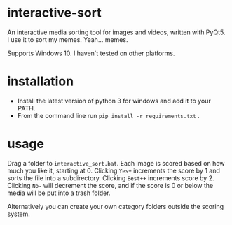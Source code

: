 # interactive-sort
An interactive media sorting tool for images and videos, written with PyQt5. I use it to sort my memes. Yeah... memes.

Supports Windows 10. I haven't tested on other platforms.

# installation
- Install the latest version of python 3 for windows and add it to your PATH.
- From the command line run `pip install -r requirements.txt` . 

# usage
Drag a folder to `interactive_sort.bat`. Each image is scored based on how much you like it, starting at 0. Clicking `Yes+` increments the score by 1 and sorts the file into a subdirectory. Clicking `Best++` increments score by 2. Clicking `No-` will decrement the score, and if the score is 0 or below the media will be put into a trash folder.

Alternatively you can create your own category folders outside the scoring system.
